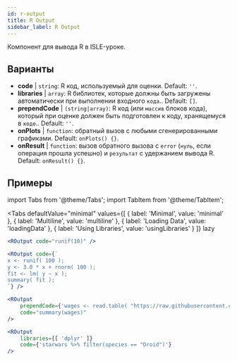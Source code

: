 ```yaml
---
id: r-output
title: R Output
sidebar_label: R Output
---
```


Компонент для вывода R в ISLE-уроке.

## Варианты

* __code__ | `string`: R код, используемый для оценки. Default: `''`.
* __libraries__ | `array`: R библиотек, которые должны быть загружены автоматически при выполнении входного `кода`.. Default: `[]`.
* __prependCode__ | `(string|array)`: R код (или `массив` блоков кода), который при оценке должен быть подготовлен к коду, хранящемуся в `коде`.. Default: `''`.
* __onPlots__ | `function`: обратный вызов с любыми сгенерированными графиками. Default: `onPlots() {}`.
* __onResult__ | `function`: вызов обратного вызова с `error` (`нуль`, если операция прошла успешно) и `результат` с удержанием вывода R. Default: `onResult() {}`.


## Примеры

import Tabs from '@theme/Tabs';
import TabItem from '@theme/TabItem';

<Tabs
    defaultValue="minimal"
    values={[
        { label: 'Minimal', value: 'minimal' },
        { label: 'Multiline', value: 'multiline' },
        { label: 'Loading Data', value: 'loadingData' },
        { label: 'Using Libraries', value: 'usingLibraries' }
    ]}
    lazy
>

<TabItem value="minimal" >

```jsx live
<ROutput code="runif(10)" />
```

</TabItem>

<TabItem value="multiline" >

```jsx live
<ROutput code={`
x <- runif( 100 );
y <- 3.0 * x + rnorm( 100 );
fit <- lm( y ~ x );
summary( fit );
`} />
```

</TabItem>

<TabItem value="loadingData" >

```jsx live
<ROutput 
    prependCode={'wages <- read.table( "https://raw.githubusercontent.com/stdlib-js/stdlib/develop/lib/node_modules/%40stdlib/datasets/berndt-cps-wages-1985/data/data.csv", header=TRUE, sep=",")'} 
    code="summary(wages)"
/>
```

</TabItem>

<TabItem value="usingLibraries" >

```jsx live
<ROutput 
    libraries={[ 'dplyr' ]}
    code={'starwars %>% filter(species == "Droid")'}
/>
```

</TabItem>

</Tabs>

